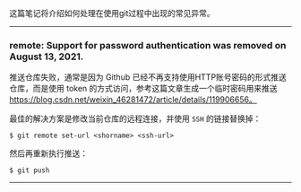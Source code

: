 这篇笔记将介绍如何处理在使用git过程中出现的常见异常。

---
### remote: Support for password authentication was removed on August 13, 2021.

推送仓库失败，通常是因为 Github 已经不再支持使用HTTP账号密码的形式推送仓库，而是使用 token 的方式访问，参考这篇文章生成一个临时密码用来推送 https://blog.csdn.net/weixin_46281472/article/details/119906656。

最佳的解决方案是修改当前仓库的远程连接，并使用 `SSH` 的链接替换掉：
```shell
$ git remote set-url <shorname> <ssh-url>
```

然后再重新执行推送：
```shell
$ git push
```

---
